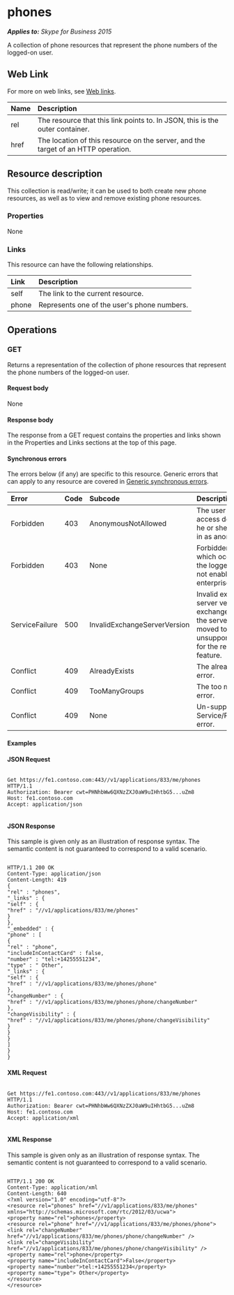 
# phones 



_**Applies to:** Skype for Business 2015_

A collection of phone resources that represent the phone numbers of the logged-on user. 

## Web Link
<a name="sectionSection0"> </a>

For more on web links, see [Web links](WebLinks.md).



|**Name**|**Description**|
|:-----|:-----|
|rel|The resource that this link points to. In JSON, this is the outer container.|
|href|The location of this resource on the server, and the target of an HTTP operation.|

## Resource description
<a name="sectionSection1"> </a>

This collection is read/write; it can be used to both create new phone resources, as well as to view and remove existing phone resources. 


### Properties

None


### Links

This resource can have the following relationships.



|**Link**|**Description**|
|:-----|:-----|
|self|The link to the current resource.|
|phone|Represents one of the user's phone numbers.|

## Operations
<a name="sectionSection2"> </a>




### GET

Returns a representation of the collection of phone resources that represent the phone numbers of the logged-on user.


#### Request body

None


#### Response body

The response from a GET request contains the properties and links shown in the Properties and Links sections at the top of this page.


#### Synchronous errors

The errors below (if any) are specific to this resource. Generic errors that can apply to any resource are covered in [Generic synchronous errors](GenericSynchronousErrors.md).



|**Error**|**Code**|**Subcode**|**Description**|
|:-----|:-----|:-----|:-----|
|Forbidden|403|AnonymousNotAllowed|The user cannot access delegates as he or she has signed in as anonymous.|
|Forbidden|403|None|Forbidden exception which occurs when the logged in user is not enabled for enterprise voice.|
|ServiceFailure|500|InvalidExchangeServerVersion|Invalid exchange server version.The exchange mailbox of the server might have moved to an unsupported version for the required feature.|
|Conflict|409|AlreadyExists|The already exists error.|
|Conflict|409|TooManyGroups|The too many groups error.|
|Conflict|409|None|Un-supported Service/Resource/API error.|

#### Examples




#### JSON Request


```

Get https://fe1.contoso.com:443//v1/applications/833/me/phones HTTP/1.1
Authorization: Bearer cwt=PHNhbWw6QXNzZXJ0aW9uIHhtbG5...uZm8
Host: fe1.contoso.com
Accept: application/json


```


#### JSON Response

This sample is given only as an illustration of response syntax. The semantic content is not guaranteed to correspond to a valid scenario.


```

HTTP/1.1 200 OK
Content-Type: application/json
Content-Length: 419
{
"rel" : "phones",
"_links" : {
"self" : {
"href" : "//v1/applications/833/me/phones"
}
},
"_embedded" : {
"phone" : [
{
"rel" : "phone",
"includeInContactCard" : false,
"number" : "tel:+14255551234",
"type" : " Other",
"_links" : {
"self" : {
"href" : "//v1/applications/833/me/phones/phone"
},
"changeNumber" : {
"href" : "//v1/applications/833/me/phones/phone/changeNumber"
},
"changeVisibility" : {
"href" : "//v1/applications/833/me/phones/phone/changeVisibility"
}
}
}
]
}
}

```


#### XML Request


```

Get https://fe1.contoso.com:443//v1/applications/833/me/phones HTTP/1.1
Authorization: Bearer cwt=PHNhbWw6QXNzZXJ0aW9uIHhtbG5...uZm8
Host: fe1.contoso.com
Accept: application/xml


```


#### XML Response

This sample is given only as an illustration of response syntax. The semantic content is not guaranteed to correspond to a valid scenario.


```

HTTP/1.1 200 OK
Content-Type: application/xml
Content-Length: 640
<?xml version="1.0" encoding="utf-8"?>
<resource rel="phones" href="//v1/applications/833/me/phones" xmlns="http://schemas.microsoft.com/rtc/2012/03/ucwa">
<property name="rel">phones</property>
<resource rel="phone" href="//v1/applications/833/me/phones/phone">
<link rel="changeNumber" href="//v1/applications/833/me/phones/phone/changeNumber" />
<link rel="changeVisibility" href="//v1/applications/833/me/phones/phone/changeVisibility" />
<property name="rel">phone</property>
<property name="includeInContactCard">False</property>
<property name="number">tel:+14255551234</property>
<property name="type"> Other</property>
</resource>
</resource>

```

